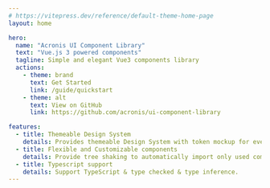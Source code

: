 ```yaml
---
# https://vitepress.dev/reference/default-theme-home-page
layout: home

hero:
  name: "Acronis UI Component Library"
  text: "Vue.js 3 powered components"
  tagline: Simple and elegant Vue3 components library 
  actions:
    - theme: brand
      text: Get Started
      link: /guide/quickstart
    - theme: alt
      text: View on GitHub
      link: https://github.com/acronis/ui-component-library

features:
  - title: Themeable Design System
    details: Provides themeable Design System with token mockup for every UI component
  - title: Flexible and Customizable components
    details: Provide tree shaking to automatically import only used components.
  - title: Typescript support
    details: Support TypeScript & type checked & type inference.
---
```

